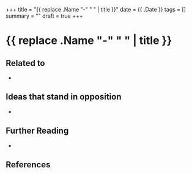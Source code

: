 +++
title = "{{ replace .Name "-" " " | title }}"
date = {{ .Date }}
tags = []
summary = ""
draft = true
+++

# {{ replace .Name "-" " " | title }}

<!--more-->

## Related to

- 

## Ideas that stand in opposition

- 

## Further Reading

- 

## References

